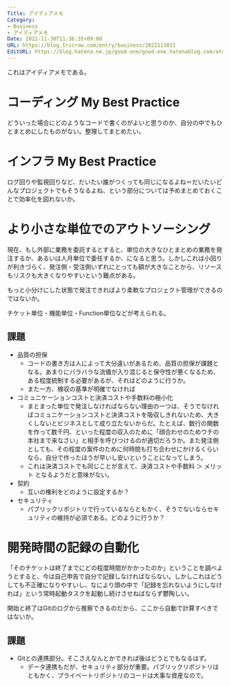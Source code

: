 ```yaml
---
Title: アイディアメモ
Category:
- Business
- アイディアメモ
Date: 2022-11-30T11:36:35+09:00
URL: https://blog.tricrow.com/entry/business/2022113011
EditURL: https://blog.hatena.ne.jp/good-one/good-one.hatenablog.com/atom/entry/4207112889941039569
---
```


これはアイディアメモである。

# コーディング My Best Practice

どういった場合にどのようなコードで書くのがよいと思うのか、自分の中でもひとまとめにしたものがない。整理してまとめたい。


# インフラ My Best Practice

ログ回りや監視回りなど、だいたい誰がつくっても同じになるよね＝だいたいどんなプロジェクトでもそうなるよね、という部分については予めまとめておくことで効率化を図れないか。



# より小さな単位でのアウトソーシング

現在、もし外部に業務を委託するとすると、単位の大きなひとまとめの業務を発注するか、あるいは人月単位で委任するか、になると思う。しかしこれは小回りが利きづらく、発注側・受注側いずれにとっても額が大きなことから、リソースもリスクも大きくなりやすいという難点がある。

もっと小分けにした状態で発注できればより柔軟なプロジェクト管理ができるのではないか。

チケット単位・機能単位・Function単位などが考えられる。

## 課題

- 品質の担保
  - コードの書き方は人によって大分違いがあるため、品質の担保が課題となる。あまりにバラバラな流儀が入り混じると保守性が悪くなるため、ある程度統制する必要があるが、それはどのように行うか。
  - また一方、検収の基準が明確でなければ
- コミュニケーションコストと決済コストや手数料の極小化
  - まとまった単位で発注しなければならない理由の一つは、そうでなければコミュニケーションコストと決済コストを吸収しきれないため、大きくしないとビジネスとして成り立たないからだ。たとえば、数行の関数を作って数千円、といった程度の収入のために「顔合わせのためウチの本社まで来なさい」と相手を呼びつけるのが適切だろうか。また発注側としても、その程度の案件のために何時間も打ち合わせにかけるくらいなら、自分で作ったほうが早いし安いということになってしまう。
  - これは決済コストでも同じことが言えて、決済コストや手数料 ＞ メリット となるようだと意味がない。
- 契約
  - 互いの権利をどのように設定するか？
- セキュリティ
  - パブリックリポジトリで行っているならともかく、そうでないならセキュリティの維持が必須である。どのように行うか？

# 開発時間の記録の自動化

「そのチケットは終了までにどの程度時間がかかったのか」ということを調べようとすると、今は自己申告で自分で記録しなければならない。しかしこれはどうしても不正確になりやすいし、なにより頭の中で「記録を忘れないようにしなければ」という常時起動タスクを起動し続けさせねばならず鬱陶しい。

開始と終了はGitのログから推察できるのだから、ここから自動で計算すべきではないか。

## 課題

- Gitとの連携部分。そこさえなんとかできれば後はどうとでもなるはず。
  - データ連携もだが、セキュリティ部分が重要。パブリックリポジトリはともかく、プライベートリポジトリのコードは大事な資産なので。
